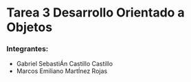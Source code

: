 # Tarea 3 Desarrollo Orientado a Objetos
### Integrantes: 
 - Gabriel SebastiÁn Castillo Castillo
 - Marcos Emiliano MartÍnez Rojas
